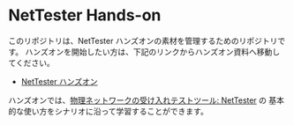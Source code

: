 # NetTester Hands-on

このリポジトリは、NetTester ハンズオンの素材を管理するためのリポジトリです。
ハンズオンを開始したい方は、下記のリンクからハンズオン資料へ移動してください。

* [NetTester ハンズオン](https://github.com/net-tester/hands-on/wiki)

ハンズオンでは、[物理ネットワークの受け入れテストツール: NetTester](https://github.com/net-tester/net-tester) の
基本的な使い方をシナリオに沿って学習することができます。
